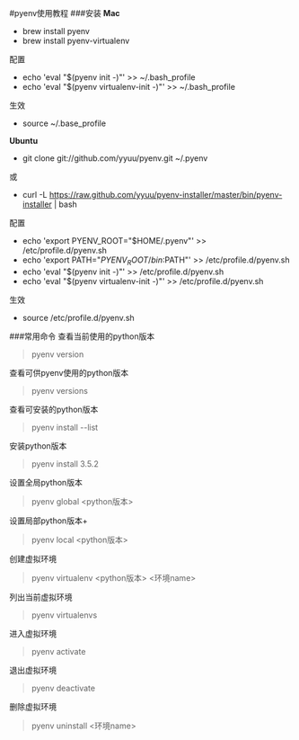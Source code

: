 #pyenv使用教程
###安装
**Mac**

- brew install pyenv
- brew install pyenv-virtualenv

配置

- echo 'eval "$(pyenv init -)"' >> ~/.bash_profile
- echo 'eval "$(pyenv virtualenv-init -)"' >> ~/.bash_profile

生效

- source ~/.base_profile

**Ubuntu**

- git clone git://github.com/yyuu/pyenv.git  ~/.pyenv

或

- curl -L https://raw.github.com/yyuu/pyenv-installer/master/bin/pyenv-installer | bash


配置

- echo 'export PYENV_ROOT="$HOME/.pyenv"' >> /etc/profile.d/pyenv.sh
- echo 'export PATH="$PYENV_ROOT/bin:$PATH"' >> /etc/profile.d/pyenv.sh
- echo 'eval "$(pyenv init -)"' >> /etc/profile.d/pyenv.sh
- echo 'eval "$(pyenv virtualenv-init -)"' >> /etc/profile.d/pyenv.sh

生效
- source /etc/profile.d/pyenv.sh

###常用命令
查看当前使用的python版本
> pyenv version

查看可供pyenv使用的python版本
> pyenv versions

查看可安装的python版本
> pyenv install --list

安装python版本
> pyenv install 3.5.2

设置全局python版本
> pyenv global <python版本>

设置局部python版本+
> pyenv local <python版本>

创建虚拟环境 
> pyenv virtualenv <python版本> <环境name>

列出当前虚拟环境 
> pyenv virtualenvs

进入虚拟环境
> pyenv activate

退出虚拟环境
> pyenv deactivate

删除虚拟环境
> pyenv uninstall <环境name>






